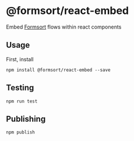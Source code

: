 # @formsort/react-embed

Embed [Formsort](https://formsort.com) flows within react components

## Usage

First, install

```
npm install @formsort/react-embed --save
```

## Testing

```
npm run test
```

## Publishing

```
npm publish
```
